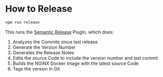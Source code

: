 # How to Release

```bash
npm run release
```

This runs the [Semantic Release](https://github.com/semantic-release/semantic-release) Plugin, which does:

1. Analyzes the Commits since last release
2. Generate the Version Number
3. Generates the Release Notes
4. Edits the source Code to include the version number and last commit
5. Builds the NGINX Docker Image with the latest source Code
6. Tags the version in Git
